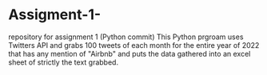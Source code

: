 # Assigment-1-
repository for assignment 1 (Python commit)
This Python prgroam uses Twitters API and grabs 100 tweets of each month for the entire year of 2022 that has any mention of "Airbnb" and puts the data gathered into an excel sheet of strictly the text grabbed. 
